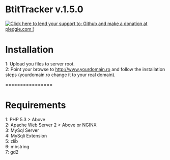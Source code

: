 <h1>BtitTracker v.1.5.0</h1>

<a href='https://pledgie.com/campaigns/30320'><img alt='Click here to lend your support to: Github and make a donation at pledgie.com !' src='https://pledgie.com/campaigns/30320.png?skin_name=chrome' border='0' ></a>

Installation
================

1: Upload you files to server root.
<br />
2: Point your browse to http://www.yourdomain.ro and follow the installation steps (yourdomain.ro change it to your real domain). 

================

Requirements
================

1: PHP 5.3 > Above
<br />
2: Apache Web Server 2 > Above or NGINX
<br />
3: MySql Server
<br />
4: MySqli Extension
<br />
5: zlib
<br />
6: mbstring
<br />
7: gd2
